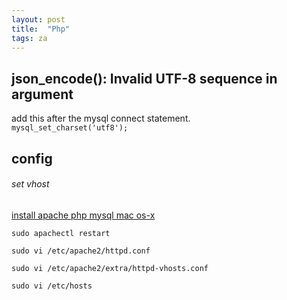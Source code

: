 ```yaml
---
layout: post
title:  "Php"
tags: za
---
```

## json_encode(): Invalid UTF-8 sequence in argument
add this after the mysql connect statement.  
`mysql_set_charset('utf8');`

## config
###### set vhost
[install apache php mysql mac os-x](http://jason.pureconcepts.net/2012/10/install-apache-php-mysql-mac-os-x/)

`sudo apachectl restart`
  
`sudo vi /etc/apache2/httpd.conf`  

`sudo vi /etc/apache2/extra/httpd-vhosts.conf`

`sudo vi /etc/hosts`